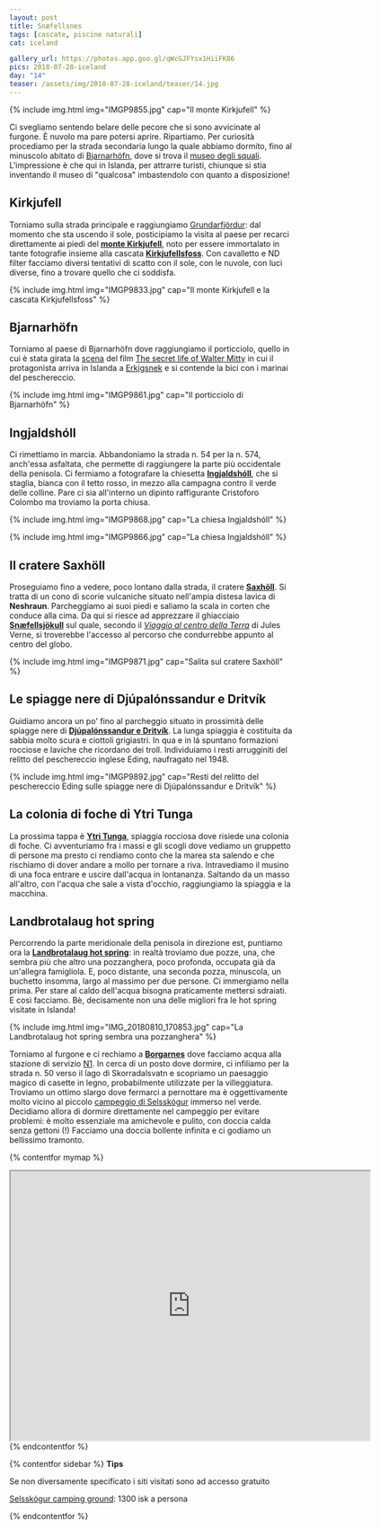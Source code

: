 ```yaml
---
layout: post
title: Snæfellsnes
tags: [cascate, piscine naturali]
cat: iceland

gallery_url: https://photos.app.goo.gl/qWcGJFYsx1HiiFK86
pics: 2018-07-28-iceland
day: "14"
teaser: /assets/img/2018-07-28-iceland/teaser/14.jpg
---
```


{% include img.html img="IMGP9855.jpg" cap="Il monte Kirkjufell" %}

Ci svegliamo sentendo belare delle pecore che si sono avvicinate al furgone. È nuvolo ma pare potersi aprire. Ripartiamo. Per curiosità procediamo per la strada secondaria lungo la quale abbiamo dormito, fino al minuscolo abitato di [Bjarnarhöfn](https://www.west.is/en/service/bjarnarhofn), dove si trova il [museo degli squali](https://bjarnarhofn.is/shark-museum/). L'impressione è che qui in Islanda, per attrarre turisti, chiunque si stia inventando il museo di "qualcosa" imbastendolo con quanto a disposizione!

## Kirkjufell

Torniamo sulla strada principale e raggiungiamo [Grundarfjördur](https://guidetoiceland.is/travel-iceland/drive/grundarfjordur): dal momento che sta uscendo il sole, posticipiamo la visita al paese per recarci direttamente ai piedi del [**monte Kirkjufell**](https://guidetoiceland.is/travel-iceland/drive/kirkjufell), noto per essere immortalato in tante fotografie insieme alla cascata [**Kirkjufellsfoss**](https://www.west.is/en/place/kirkjufellsfoss). Con cavalletto e ND filter facciamo diversi tentativi di scatto con il sole, con le nuvole, con luci diverse, fino a trovare quello che ci soddisfa.

{% include img.html img="IMGP9833.jpg" cap="Il monte Kirkjufell e la cascata Kirkjufellsfoss" %}

## Bjarnarhöfn

Torniamo al paese di Bjarnarhöfn dove raggiungiamo il porticciolo, quello in cui è stata girata la [scena](https://www.youtube.com/watch?v=7Z6zk5aJR28) del film [The secret life of Walter Mitty](https://it.wikipedia.org/wiki/I_sogni_segreti_di_Walter_Mitty) in cui il protagonista arriva in Islanda a [Erkigsnek](https://www.legendarytrips.com/the-secret-life-of-walter-mitty-filming-locations-and-itinerary/) e si contende la bici con i marinai del peschereccio.

{% include img.html img="IMGP9861.jpg" cap="Il porticciolo di Bjarnarhöfn" %}

## Ingjaldshóll

Ci rimettiamo in marcia. Abbandoniamo la strada n. 54 per la n. 574, anch'essa asfaltata, che permette di raggiungere la parte più occidentale della penisola. Ci fermiamo a fotografare la chiesetta [**Ingjaldshóll**](https://guidetoiceland.is/connect-with-locals/regina/the-historical-ingjaldsholl-on-the-snaefellsnes-peninsula-in-west-iceland), che si staglia, bianca con il tetto rosso, in mezzo alla campagna contro il verde delle colline. Pare ci sia all'interno un dipinto raffigurante Cristoforo Colombo ma troviamo la porta chiusa.

{% include img.html img="IMGP9868.jpg" cap="La chiesa Ingjaldshóll" %}

{% include img.html img="IMGP9866.jpg" cap="La chiesa Ingjaldshóll" %}

## Il cratere Saxhöll

Proseguiamo  fino a vedere, poco lontano dalla strada, il cratere [**Saxhöll**](https://guidetoiceland.is/travel-iceland/drive/saxholl). Si tratta di un cono di scorie vulcaniche situato nell'ampia distesa lavica di **Neshraun**. Parcheggiamo ai suoi piedi e saliamo la scala in corten che conduce alla cima. Da qui si riesce ad apprezzare il ghiacciaio [**Snæfellsjökull**](https://www.visiticeland.com/article/snaefellsjokull-national-park) sul quale, secondo il [*Viaggio al centro della Terra*](https://it.wikipedia.org/wiki/Viaggio_al_centro_della_Terra) di Jules Verne, si troverebbe l'accesso al percorso che condurrebbe appunto al centro del globo.

{% include img.html img="IMGP9871.jpg" cap="Salita sul cratere Saxhöll" %}

## Le spiagge nere di Djúpalónssandur e Dritvík

Guidiamo ancora un po' fino al parcheggio situato in prossimità delle spiagge nere di [**Djúpalónssandur e Dritvík**](https://guidetoiceland.is/connect-with-locals/regina/djupalonssandur-beach-a-lava-wonderland). La lunga spiaggia è costituita da sabbia molto scura e ciottoli grigiastri. In qua e in lá spuntano formazioni rocciose e laviche che ricordano dei troll. Individuiamo i resti arrugginiti del relitto del peschereccio inglese Eding, naufragato nel 1948. 

{% include img.html img="IMGP9892.jpg" cap="Resti del relitto del peschereccio Eding sulle spiagge nere di Djúpalónssandur e Dritvík" %}

## La colonia di foche di Ytri Tunga

La prossima tappa è [**Ytri Tunga**](https://www.introducingiceland.com/ytri-tunga), spiaggia rocciosa dove risiede una colonia di foche. Ci avventuriamo fra i massi e gli scogli dove vediamo un gruppetto di persone ma presto ci rendiamo conto che la marea sta salendo e che rischiamo di dover andare a mollo per tornare a riva. Intravediamo il musino di una foca entrare e uscire dall'acqua in lontananza. Saltando da un masso all'altro, con l'acqua che sale a vista d'occhio, raggiungiamo la spiaggia e la macchina.

## Landbrotalaug hot spring

Percorrendo la parte meridionale della penisola in direzione est, puntiamo ora la [**Landbrotalaug hot spring**](https://icelandtravelguide.is/locations/landbrotalaug-hot-spring/): in realtà troviamo due pozze, una, che sembra più che altro una pozzanghera, poco profonda, occupata già da un'allegra famigliola. E, poco distante, una seconda pozza, minuscola, un buchetto insomma, largo al massimo per due persone. Ci immergiamo nella prima. Per stare al caldo dell'acqua bisogna praticamente mettersi sdraiati. E così facciamo. Bè, decisamente non una delle migliori fra le hot spring visitate in Islanda!

{% include img.html img="IMG_20180810_170853.jpg" cap="La Landbrotalaug hot spring sembra una pozzanghera" %}

Torniamo al furgone e ci rechiamo a [**Borgarnes**](https://guidetoiceland.is/travel-iceland/drive/borgarnes) dove facciamo acqua alla stazione di servizio [N1](https://www.n1.is/en). In cerca di un posto dove dormire, ci infiliamo per la strada n. 50 verso il lago di Skorradalsvatn e scopriamo un paesaggio magico di casette in legno, probabilmente utilizzate per la villeggiatura. Troviamo un ottimo slargo dove fermarci a pernottare ma è oggettivamente molto vicino al piccolo [campeggio di Selsskógur](https://www.west.is/en/service/selsskogur-skorradalur-camping-ground) immerso nel verde. Decidiamo allora di dormire direttamente nel campeggio per evitare problemi: è molto essenziale ma amichevole e pulito, con doccia calda senza gettoni (!) Facciamo una doccia bollente infinita e ci godiamo un bellissimo tramonto.

{% contentfor mymap %}
<iframe src="https://www.google.com/maps/d/embed?mid=1MUdoYkzzkdKcK6cf8PJGEDNOyEEY3ivH&ehbc=2E312F" width="640" height="480"></iframe>
{% endcontentfor %}

{% contentfor sidebar %}
**Tips**  

Se non diversamente specificato i siti visitati sono ad accesso gratuito

[Selsskógur camping ground](https://www.west.is/en/service/selsskogur-skorradalur-camping-ground): 1300 isk a persona

{% endcontentfor %}
